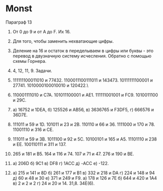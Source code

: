 # Monst
Параграф 13

1) От 0 до 9 и от A до F. Их 16.

2) Для того, чтобы заменить нехватающие цифры.

3) Деление на 16 и остаток в переделываем в цифры или буквы - это перевод в двузначную систему исчесления. Обратно с помощью схемы Горнера.

4) 4, 12, 11, 9.
Задачи.

1) 111111100011010 и 77432. 1100011100111011 и 143473. 10111111100001 и 27741. 1010000100010010 и 120422.\

2) 110001111010 и C7A. 101011100001 и AE1. 111111001001 и FC9. 1010011100 и 29C.

3) а) 16752 и 1DEA, б) 125526 и AB56, в) 3636765 и F3DF5, г) 666576 и 36D7E.

4) 111011 и 59 и 1D. 101011 и 23 и 2B. 110110 и 66 и 36. 1111000 и 170 и 78. 11001110 и 316 и CE.

5) 111011 и 59 и 3B. 1011100 и 92 и 5C. 10100101 и 165 и A5. 11101110 и 238 и EE. 100110111 и 311 и 137.

6) 265 и 181 и B5. 164 и 116 и 74. 107 и 71 и 47. 276 и 190 и BE.

7) а) 206D б) 9С1 в) DF8 г) 1ACC д) -ACC е) -122.

8) а) 215 и 141 и 8D б) 261 и 177 и B1 в) 332 и 218 и DA г) 224 и 148 и 94 д) 60 и 48 и 30 е) 371 и 249 и F9.
а) 178 и 126 и 7E б) 644 и 420 и 1A4 в) 2 и 2 и 2 г) 24 и 20 и 14.
31,8. 34E(6).
